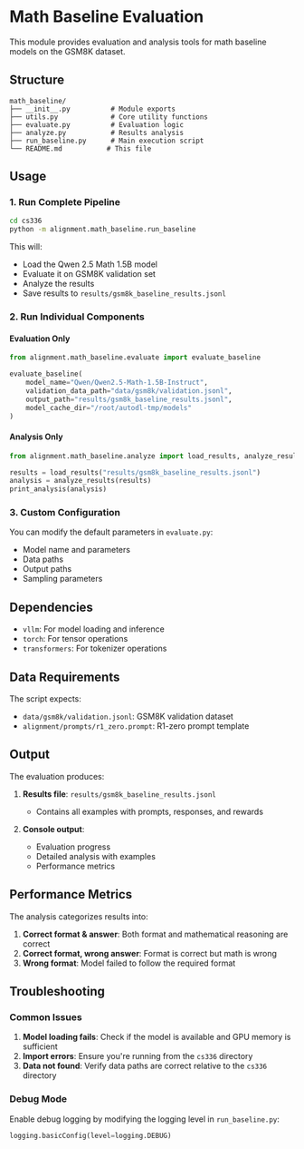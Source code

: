 # Math Baseline Evaluation

This module provides evaluation and analysis tools for math baseline models on the GSM8K dataset.

## Structure

```
math_baseline/
├── __init__.py          # Module exports
├── utils.py             # Core utility functions
├── evaluate.py          # Evaluation logic
├── analyze.py           # Results analysis
├── run_baseline.py      # Main execution script
└── README.md           # This file
```

## Usage

### 1. Run Complete Pipeline

```bash
cd cs336
python -m alignment.math_baseline.run_baseline
```

This will:
- Load the Qwen 2.5 Math 1.5B model
- Evaluate it on GSM8K validation set
- Analyze the results
- Save results to `results/gsm8k_baseline_results.jsonl`

### 2. Run Individual Components

#### Evaluation Only
```python
from alignment.math_baseline.evaluate import evaluate_baseline

evaluate_baseline(
    model_name="Qwen/Qwen2.5-Math-1.5B-Instruct",
    validation_data_path="data/gsm8k/validation.jsonl",
    output_path="results/gsm8k_baseline_results.jsonl",
    model_cache_dir="/root/autodl-tmp/models"
)
```

#### Analysis Only
```python
from alignment.math_baseline.analyze import load_results, analyze_results, print_analysis

results = load_results("results/gsm8k_baseline_results.jsonl")
analysis = analyze_results(results)
print_analysis(analysis)
```

### 3. Custom Configuration

You can modify the default parameters in `evaluate.py`:
- Model name and parameters
- Data paths
- Output paths
- Sampling parameters

## Dependencies

- `vllm`: For model loading and inference
- `torch`: For tensor operations
- `transformers`: For tokenizer operations

## Data Requirements

The script expects:
- `data/gsm8k/validation.jsonl`: GSM8K validation dataset
- `alignment/prompts/r1_zero.prompt`: R1-zero prompt template

## Output

The evaluation produces:
1. **Results file**: `results/gsm8k_baseline_results.jsonl`
   - Contains all examples with prompts, responses, and rewards
   
2. **Console output**: 
   - Evaluation progress
   - Detailed analysis with examples
   - Performance metrics

## Performance Metrics

The analysis categorizes results into:
1. **Correct format & answer**: Both format and mathematical reasoning are correct
2. **Correct format, wrong answer**: Format is correct but math is wrong
3. **Wrong format**: Model failed to follow the required format

## Troubleshooting

### Common Issues

1. **Model loading fails**: Check if the model is available and GPU memory is sufficient
2. **Import errors**: Ensure you're running from the `cs336` directory
3. **Data not found**: Verify data paths are correct relative to the `cs336` directory

### Debug Mode

Enable debug logging by modifying the logging level in `run_baseline.py`:
```python
logging.basicConfig(level=logging.DEBUG)
```
